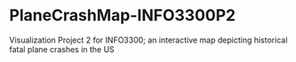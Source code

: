 # PlaneCrashMap-INFO3300P2
 Visualization Project 2 for INFO3300; an interactive map depicting historical fatal plane crashes in the US
